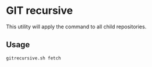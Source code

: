 # GIT recursive
This utility will apply the command to all child repositories.

## Usage
```sh
gitrecursive.sh fetch
```